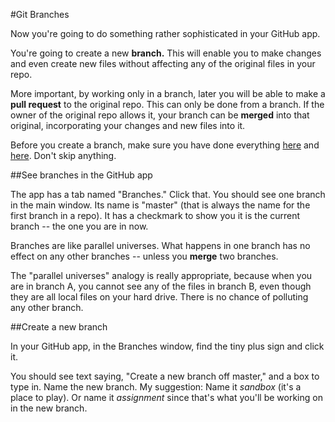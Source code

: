 #Git Branches

Now you're going to do something rather sophisticated in your GitHub app.

You're going to create a new **branch.** This will enable you to make changes and even create new files without affecting any of the original files in your repo.

More important, by working only in a branch, later you will be able to make a **pull request** to the original repo. This can only be done from a branch. If the owner of the original repo allows it, your branch can be **merged** into that original, incorporating your changes and new files into it.

Before you create a branch, make sure you have done everything [here](../github_basics) and [here](../). Don't skip anything.

##See branches in the GitHub app

The app has a tab named "Branches." Click that. You should see one branch in the main window. Its name is "master" (that is always the name for the first branch in a repo). It has a checkmark to show you it is the current branch -- the one you are in now.

Branches are like parallel universes. What happens in one branch has no effect on any other branches -- unless you **merge** two branches.

The "parallel universes" analogy is really appropriate, because when you are in branch A, you cannot see any of the files in branch B, even though they are all local files on your hard drive. There is no chance of polluting any other branch.

##Create a new branch

In your GitHub app, in the Branches window, find the tiny plus sign and click it.

You should see text saying, "Create a new branch off master," and a box to type in. Name the new branch. My suggestion: Name it *sandbox* (it's a place to play). Or name it *assignment* since that's what you'll be working on in the new branch.
